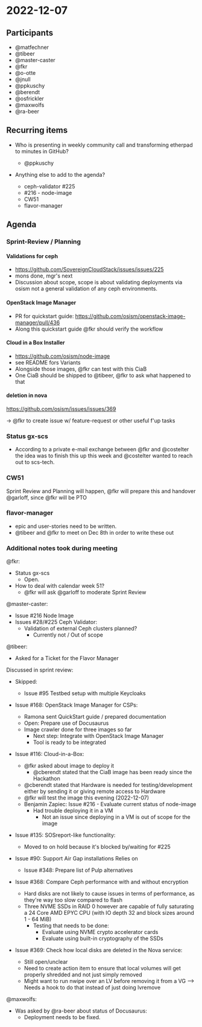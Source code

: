 # 2022-12-07
## Participants
* @matfechner
* @tibeer
* @master-caster
* @fkr
* @o-otte
* @jnull
* @ppkuschy
* @berendt
* @osfrickler
* @maxwolfs
* @ra-beer

## Recurring items
* Who is presenting in weekly community call and transforming etherpad to minutes in GitHub?
  * @ppkuschy

* Anything else to add to the agenda?
  * ceph-validator #225
  * #216 - node-image 
  * CW51
  * flavor-manager

## Agenda

### Sprint-Review / Planning

#### Validations for ceph

* https://github.com/SovereignCloudStack/issues/issues/225
* mons done, mgr's next
* Discussion about scope, scope is about validating deployments via osism not a general validation of any ceph environments.

#### OpenStack Image Manager

* PR for quickstart guide: https://github.com/osism/openstack-image-manager/pull/436
* Along this quickstart guide @fkr should verify the workflow


#### Cloud in a Box Installer

* https://github.com/osism/node-image
* see README fors Variants
* Alongside those images, @fkr can test with this CiaB
* One CiaB should be shipped to @tibeer, @fkr to ask what happened to that


#### deletion in nova

https://github.com/osism/issues/issues/369

-> @fkr to create issue w/ feature-request or other useful f'up tasks


### Status gx-scs

* According to a private e-mail exchange between @fkr and @costelter the idea was to finish this up this week and @costelter wanted to reach out to scs-tech.


### CW51

Sprint Review and Planning will happen, @fkr will prepare this and handover @garloff, since @fkr will be PTO

### flavor-manager

* epic and user-stories need to be written.
* @tibeer and @fkr to meet on Dec 8th in order to write these out

### Additional notes took during meeting

@fkr:
- Status gx-scs
  - Open.
- How to deal with calendar week 51?
  - @fkr will ask @garloff to moderate Sprint Review

@master-caster: 
- Issue #216 Node Image
- Issues #28/#225 Ceph Validator:
  - Validation of external Ceph clusters planned?
    - Currently not / Out of scope

@tibeer:
- Asked for a Ticket for the Flavor Manager

Discussed in sprint review:
- Skipped:
  - Issue #95 Testbed setup with multiple Keycloaks
- Issue #168: OpenStack Image Manager for CSPs:
  - Ramona sent QuickStart guide / prepared documentation
  - Open: Prepare use of Docusaurus
  - Image crawler done for three images so far
    - Next step: Integrate with OpenStack Image Manager
    - Tool is ready to be integrated
- Issue #116: Cloud-in-a-Box:
  - @fkr asked about image to deploy it
    - @cberendt stated that the CiaB image has been ready since the Hackathon
  - @cberendt stated that Hardware is needed for testing/development either by sending it or giving remote access to Hardware
  - @fkr will test the image this evening (2022-12-07)
  - Benjamin Zapiec: Issue #216 - Evaluate current status of node-image
    - Had trouble deploying it in a VM
      - Not an issue since deploying in a VM is out of scope for the image
- Issue #135: SOSreport-like functionality:
  - Moved to on hold because it's blocked by/waiting for #225
- Issue #90: Support Air Gap installations
  Relies on
  - Issue #348: Prepare list of Pulp alternatives
- Issue #368: Compare Ceph performance with and without encryption
  - Hard disks are not likely to cause issues in terms of performance, as they're way too slow compared to flash
  - Three NVME SSDs in RAID 0 however are capable of fully saturating a 24 Core AMD EPYC CPU (with IO depth 32 and block sizes around 1 - 64 MiB)
    - Testing that needs to be done:
      - Evaluate using NVME crypto accelerator cards
      - Evaluate using built-in cryptography of the SSDs

- Issue #369: Check how local disks are deleted in the Nova service:
  - Still open/unclear
  - Need to create action item to ensure that local volumes will get properly shredded and not just simply removed
  - Might want to run nwipe over an LV before removing it from a VG --> Needs a hook to do that instead of just doing lvremove

@maxwolfs: 
 - Was asked by @ra-beer about status of Docusaurus:
   - Deployment needs to be fixed.
